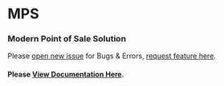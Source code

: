 # MPS

### Modern Point of Sale Solution

Please [open new issue](https://github.com/Tecdiary/MPS/issues/new?labels=bug) for Bugs &amp; Errors, [request feature here](https://github.com/Tecdiary/MPS/discussions/new?category=ideas).

#### Please [View Documentation Here](https://tecdiary.github.io/MPS).
